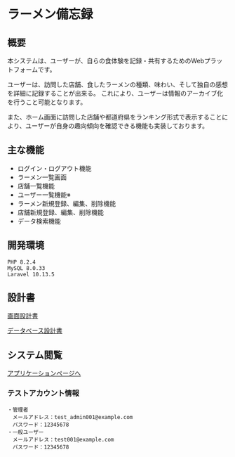 # ラーメン備忘録

## 概要
本システムは、ユーザーが、自らの食体験を記録・共有するためのWebプラットフォームです。

ユーザーは、訪問した店舗、食したラーメンの種類、味わい、そして独自の感想を詳細に記録することが出来る。
これにより、ユーザーは情報のアーカイブ化を行うこと可能となります。

また、ホーム画面に訪問した店舗や都道府県をランキング形式で表示することにより、ユーザーが自身の趣向傾向を確認できる機能も実装しております。

## 主な機能
- ログイン・ログアウト機能
- ラーメン一覧画面
- 店舗一覧機能
- ユーザー一覧機能※
- ラーメン新規登録、編集、削除機能
- 店舗新規登録、編集、削除機能
- データ検索機能

## 開発環境
```
PHP 8.2.4
MySQL 8.0.33
Laravel 10.13.5
```

## 設計書

[画面設計書](https://docs.google.com/spreadsheets/d/15h2pGMwt70mRh3XHd_B_50d5qccbXaDU/edit#gid=55399873)

[データベース設計書](https://docs.google.com/spreadsheets/d/1SFJ3j9xQBszUb3iMyQz0DdpU0mLa2u40/edit#gid=468052788)

## システム閲覧
[アプリケーションページへ](https://independent-creation-d0d7bcb7c283.herokuapp.com)

### テストアカウント情報
```
・管理者
　メールアドレス：test_admin001@example.com
　パスワード：12345678
・一般ユーザー
　メールアドレス：test001@example.com
　パスワード：12345678
```